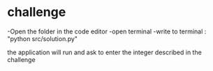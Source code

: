# challenge



-Open the folder in the code editor
-open terminal
-write to terminal : "python src/solution.py"



the application will run and ask to enter the integer described in the challenge
